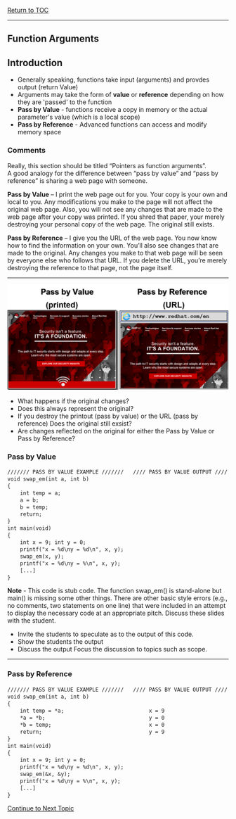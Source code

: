 <a href="https://github.com/CyberTrainingUSAF/05-C-Programming/blob/master/00-Table-of-Contents.md" rel="Return to TOC"> Return to TOC </a>

---
## Function Arguments

## Introduction

* Generally speaking, functions take input (arguments) and provdes output (return Value)
* Arguments may take the form of **value** or **reference** depending on how they are 'passed' to the function
* **Pass by Value** - functions receive a copy in memory or the actual parameter's value (which is a local scope)
* **Pass by Reference** - Advanced functions can access and modify memory space

### Comments
Really, this section should be titled “Pointers as function arguments”.  
A good analogy for the difference between “pass by value” and “pass by reference” is sharing a web page with someone.

**Pass by Value** – I print the web page out for you.  Your copy is your own and local to you.  Any modifications you make to the page will not affect the original web page.  Also, you will not see any changes that are made to the web page after your copy was printed.  If you shred that paper, your merely destroying your personal copy of the web page.  The original still exists.

**Pass by Reference** – I give you the URL of the web page.  You now know how to find the information on your own.  You’ll also see changes that are made to the original.  Any changes you make to that web page will be seen by everyone else who follows that URL.  If you delete the URL, you’re merely destroying the reference to that page, not the page itself.

---

![](/assets/Functional_Arg1.png)

* What happens if the original changes?
* Does this always represent the original?
* If you destroy the printout (pass by value) or the URL (pass by reference) Does the original still exsist?
* Are changes reflected on the original for either the Pass by Value or Pass by Reference?

### Pass by Value

```
/////// PASS BY VALUE EXAMPLE ///////   //// PASS BY VALUE OUTPUT ////
void swap_em(int a, int b)
{
    int temp = a;
    a = b;
    b = temp;
    return;
}
int main(void)
{
    int x = 9; int y = 0;
    printf("x = %d\ny = %d\n", x, y);
    swap_em(x, y);
    printf("x = %d\ny = %\n", x, y);
    [...]
}
```

**Note** - This code is stub code.  The function swap_em() is stand-alone but main() is missing some other things.  There are other basic style errors (e.g., no comments, two statements on one line) that were included in an attempt to display the necessary code at an appropriate pitch.
Discuss these slides with the student.
* Invite the students to speculate as to the output of this code.
* Show the students the output
* Discuss the output
Focus the discussion to topics such as scope.

---

### Pass by Reference

```
/////// PASS BY VALUE EXAMPLE ///////   //// PASS BY VALUE OUTPUT ////
void swap_em(int a, int b)
{
    int temp = *a;                           x = 9
    *a = *b;                                 y = 0
    *b = temp;                               x = 0
    return;                                  y = 9
}
int main(void)
{
    int x = 9; int y = 0;
    printf("x = %d\ny = %d\n", x, y);
    swap_em(&x, &y);
    printf("x = %d\ny = %\n", x, y);
    [...]
}
```




<a href="https://github.com/CyberTrainingUSAF/05-C-Programming/blob/master/11_Pointers_Arrays/09_Pointer_Arrays.md"> Continue to Next Topic </a>

